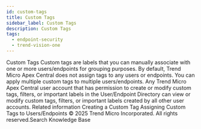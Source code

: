 ```yaml
---
id: custom-tags
title: Custom Tags
sidebar_label: Custom Tags
description: Custom Tags
tags:
  - endpoint-security
  - trend-vision-one
---
```


 Custom Tags Custom tags are labels that you can manually associate with one or more users/endpoints for grouping purposes. By default, Trend Micro Apex Central does not assign tags to any users or endpoints. You can apply multiple custom tags to multiple users/endpoints. Any Trend Micro Apex Central user account that has permission to create or modify custom tags, filters, or important labels in the User/Endpoint Directory can view or modify custom tags, filters, or important labels created by all other user accounts. Related information Creating a Custom Tag Assigning Custom Tags to Users/Endpoints © 2025 Trend Micro Incorporated. All rights reserved.Search Knowledge Base
